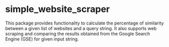 # simple_website_scraper
This package provides functionality to calculate the percentage of similarity between a given list of websites and a query string. It also supports web scraping and comparing the results obtained from the Google Search Engine (GSE) for given input string.

